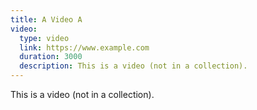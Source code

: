 ```yaml
---
title: A Video A
video:
  type: video
  link: https://www.example.com
  duration: 3000
  description: This is a video (not in a collection).
---
```


This is a video (not in a collection).
